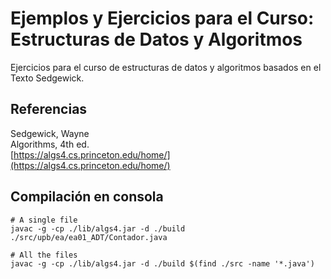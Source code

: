 # Ejemplos y Ejercicios para el Curso: Estructuras de Datos y Algoritmos

Ejercicios para el curso de estructuras de datos y algoritmos basados en el Texto Sedgewick.



## Referencias
Sedgewick, Wayne  
Algorithms, 4th ed.  
[https://algs4.cs.princeton.edu/home/](https://algs4.cs.princeton.edu/home/)  


## Compilación en consola
```
# A single file
javac -g -cp ./lib/algs4.jar -d ./build ./src/upb/ea/ea01_ADT/Contador.java

# All the files
javac -g -cp ./lib/algs4.jar -d ./build $(find ./src -name '*.java')
```
